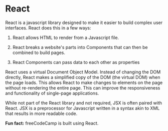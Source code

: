 # React

React is a javascript library designed to make it easier to build complex user interfaces. React does this in a few ways:

1. React allows HTML to render from a Javascript file.

2. React breaks a website's parts into Components that can then be combined to build pages.

3. React Components can pass data to each other as properties

React uses a virtual Document Object Model. Instead of changing the DOM directly, React makes a simplified copy of the DOM (the virtual DOM) when the page loads. This allows React to make changes to elements on the page without re-rendering the entire page. This can improve the responsiveness and functionality of single-page applications.

While not part of the React library and not required, JSX is often paired with React. JSX is a preprocessor for Javascript written in a syntax akin to XML that results in more readable code.

**Fun fact:** freeCodeCamp is built using React.
